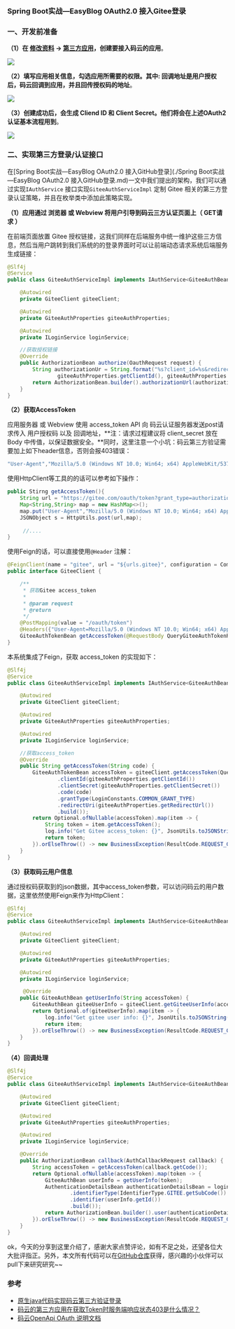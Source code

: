 ### Spring Boot实战—EasyBlog OAuth2.0 接入Gitee登录



### 一、开发前准备

**（1）在 [修改资料](https://gitee.com/profile) -> [第三方应用](https://gitee.com/oauth/applications)，创建要接入码云的应用**。

![](http://image.easyblog.top/QQ%E6%88%AA%E5%9B%BE20220306003728.png)



**（2）填写应用相关信息，勾选应用所需要的权限。其中: 回调地址是用户授权后，码云回调到应用，并且回传授权码的地址**。

![](http://image.easyblog.top/QQ%E6%88%AA%E5%9B%BE20220306004149.png)



**（3）创建成功后，会生成 Cliend ID 和 Client Secret。他们将会在上述OAuth2 认证基本流程用到**。

![](http://image.easyblog.top/QQ%E6%88%AA%E5%9B%BE20220306004443.png)



### 二、实现第三方登录/认证接口

在[Spring Boot实战—EasyBlog OAuth2.0 接入GitHub登录](./Spring Boot实战—EasyBlog OAuth2.0 接入GitHub登录.md)一文中我们提出的架构，我们可以通过实现`IAuthService` 接口实现`GiteeAuthServiceImpl` 定制 Gitee 相关的第三方登录认证策略，并且在枚举类中添加此策略实现。

**（1）应用通过 浏览器 或 Webview 将用户引导到码云三方认证页面上（ GET请求 ）**

在前端页面放置 Gitee 授权链接，这我们同样在后端服务中统一维护这些三方信息，然后当用户跳转到我们系统的的登录界面时可以让前端动态请求系统后端服务生成链接：

```java
@Slf4j
@Service
public class GiteeAuthServiceImpl implements IAuthService<GiteeAuthBean>, IOauthService {

    @Autowired
    private GiteeClient giteeClient;

    @Autowired
    private GiteeAuthProperties giteeAuthProperties;

    @Autowired
    private ILoginService loginService;

    //获取授权链接
    @Override
    public AuthorizationBean authorize(OauthRequest request) {
        String authorizationUr = String.format("%s?client_id=%s&redirect_uri=%s&response_type=code", giteeAuthProperties.getAuthorizeUrl(),
                giteeAuthProperties.getClientId(), giteeAuthProperties.getRedirectUrl());
        return AuthorizationBean.builder().authorizationUrl(authorizationUr).build();
    }
}
```

**（2）获取AccessToken**

应用服务器 或 Webview 使用 access_token API 向 码云认证服务器发送post请求传入 用户授权码 以及 回调地址，**注：请求过程建议将 client_secret 放在 Body 中传值，以保证数据安全。**同时，这里注意一个小坑：码云第三方验证需要加上如下header信息，否则会报403错误：

```javascript
"User-Agent","Mozilla/5.0 (Windows NT 10.0; Win64; x64) AppleWebKit/537.36 (KHTML, like Gecko) Chrome/58.0.3029.110 Safari/537.36)"
```

使用HttpClient等工具的的话可以参考如下操作：

```java
public Stirng getAccessToken(){
    String url = "https://gitee.com/oauth/token?grant_type=authorization_code&code="+code+"&client_id="+CLIENT_ID+"&redirect_uri="+REDIRECTURI+"&client_secret="+CLIENT_SECRET;
    Map<String,String> map = new HashMap<>();
    map.put("User-Agent","Mozilla/5.0 (Windows NT 10.0; Win64; x64) AppleWebKit/537.36 (KHTML, like Gecko) Chrome/58.0.3029.110 Safari/537.36)");
    JSONObject s = HttpUtils.post(url,map);
    
     //....
}
```

使用Feign的话，可以直接使用`@Header` 注解：

```java
@FeignClient(name = "gitee", url = "${urls.gitee}", configuration = CommonFeignConfig.class)
public interface GiteeClient {

    /**
     * 获取Gitee access_token
     *
     * @param request
     * @return
     */
    @PostMapping(value = "/oauth/token")
    @Headers({"User-Agent=Mozilla/5.0 (Windows NT 10.0; Win64; x64) AppleWebKit/537.36 (KHTML, like Gecko) Chrome/58.0.3029.110 Safari/537.36)"})
    GiteeAuthTokenBean getAccessToken(@RequestBody QueryGiteeAuthTokenRequest request);
}
```

本系统集成了Feign，获取 access_token 的实现如下：

```java
@Slf4j
@Service
public class GiteeAuthServiceImpl implements IAuthService<GiteeAuthBean>, IOauthService {

    @Autowired
    private GiteeClient giteeClient;

    @Autowired
    private GiteeAuthProperties giteeAuthProperties;

    @Autowired
    private ILoginService loginService;

    //获取access_token
    @Override
    public String getAccessToken(String code) {
        GiteeAuthTokenBean accessToken = giteeClient.getAccessToken(QueryGiteeAuthTokenRequest.builder()
                .clientId(giteeAuthProperties.getClientId())
                .clientSecret(giteeAuthProperties.getClientSecret())
                .code(code)
                .grantType(LoginConstants.COMMON_GRANT_TYPE)
                .redirectUri(giteeAuthProperties.getRedirectUrl())
                .build());
        return Optional.ofNullable(accessToken).map(item -> {
            String token = item.getAccessToken();
            log.info("Get Gitee access_token: {}", JsonUtils.toJSONString(accessToken));
            return token;
        }).orElseThrow(() -> new BusinessException(ResultCode.REQUEST_GITEE_ACCESS_TOKEN_FAILED));
    }
}
```

**（3）获取码云用户信息**

通过授权码获取到的json数据，其中access_token参数，可以访问码云的用户数据，这里依然使用Feign来作为HttpClient：

```java
@Slf4j
@Service
public class GiteeAuthServiceImpl implements IAuthService<GiteeAuthBean>, IOauthService {

    @Autowired
    private GiteeClient giteeClient;

    @Autowired
    private GiteeAuthProperties giteeAuthProperties;

    @Autowired
    private ILoginService loginService;

     @Override
    public GiteeAuthBean getUserInfo(String accessToken) {
        GiteeAuthBean giteeUserInfo = giteeClient.getGiteeUserInfo(accessToken);
        return Optional.of(giteeUserInfo).map(item -> {
            log.info("Get gitee user info: {}", JsonUtils.toJSONString(item));
            return item;
        }).orElseThrow(() -> new BusinessException(ResultCode.REQUEST_GITEE_USER_INFO_FAILED));
    }
}
```

**（4）回调处理**

```java
@Slf4j
@Service
public class GiteeAuthServiceImpl implements IAuthService<GiteeAuthBean>, IOauthService {

    @Autowired
    private GiteeClient giteeClient;

    @Autowired
    private GiteeAuthProperties giteeAuthProperties;

    @Autowired
    private ILoginService loginService;

    @Override
    public AuthorizationBean callback(AuthCallbackRequest callback) {
        String accessToken = getAccessToken(callback.getCode());
        return Optional.ofNullable(accessToken).map(token -> {
            GiteeAuthBean userInfo = getUserInfo(token);
            AuthenticationDetailsBean authenticationDetailsBean = loginService.register(RegisterUserRequest.builder()
                    .identifierType(IdentifierType.GITEE.getSubCode())
                    .identifier(userInfo.getId())
                    .build());
            return AuthorizationBean.builder().user(authenticationDetailsBean.getUser()).build();
        }).orElseThrow(() -> new BusinessException(ResultCode.REQUEST_GITEE_ACCESS_TOKEN_FAILED));
    }
}
```



ok，今天的分享到这里介绍了，感谢大家点赞评论，如有不足之处，还望各位大大批评指正。另外，本文所有代码可以在[GitHub仓库](https://github.com/easyblog-org/User)获得，感兴趣的小伙伴可以pull下来研究研究~~

### 参考

* [原生java代码实现码云第三方验证登录](https://blog.csdn.net/qq_40565265/article/details/105103701?spm=1001.2101.3001.6650.3&utm_medium=distribute.pc_relevant.none-task-blog-2%7Edefault%7ECTRLIST%7ERate-3.pc_relevant_default&depth_1-utm_source=distribute.pc_relevant.none-task-blog-2%7Edefault%7ECTRLIST%7ERate-3.pc_relevant_default&utm_relevant_index=6)
* [码云的第三方应用在获取Token时服务端响应状态403是什么情况？](https://gitee.com/oschina/git-osc/issues/IDBSA)
* [码云OpenApi OAuth 说明文档](https://gitee.com/api/v5/oauth_doc#/)

